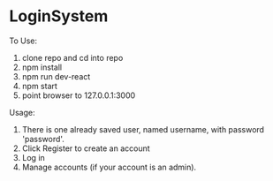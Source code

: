 # LoginSystem
To Use:
1) clone repo and cd into repo
2) npm install
3) npm run dev-react
4) npm start
5) point browser to 127.0.0.1:3000

Usage:
1) There is one already saved user, named username, with password 'password'.
2) Click Register to create an account
3) Log in
4) Manage accounts (if your account is an admin).